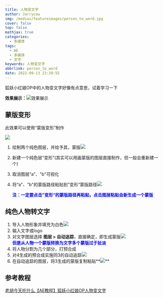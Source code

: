 ```yaml
---
title: 人物变文字
author: Jarrycow
img: /medias/featureimages/person_to_word.jpg
cover: false
top: false
mathjax: true
categories:
  - 多媒体
tags:
  - AE
  - 多媒体
  - 文字
keywords: 人物变文字
abbrlink: person_to_word
date: 2022-09-13 23:39:55
---
```






狐妖小红娘OP中的人物变文字好像有点意思，试着学习一下

<!--more-->

**效果展示：**![效果展示](/人物变文字/效果展示.gif)

## 蒙版变形

此效果可以使用“蒙版变形”制作

![](\人物变文字\蒙版变形.gif)

1. 绘制两个纯色图层，并给予其，蒙版![](\人物变文字\蒙版变形步骤1.png)

2. 新建一个纯色层“变形”(其实可以用画蒙版的图层直接制作，但一般会重新建一个)

3. 取消图层“a”、"b"可视化

4. 将“a"、"b"的蒙版路径粘贴到”变形“蒙版路径![](\人物变文字\蒙版变形步骤2.png)

   <font color = "blue">**注：一定要点击”变形“的蒙版路径再粘贴，点击图层粘贴会新生成一个蒙版**</font>

## 纯色人物转文字

1. 导入人物形象并填充为白色![](\人物变文字\人物变文字1.png)
2. 输入文字或logo
3. 对文字图层选择 **图层 > 自动追踪**，直接确定，即生成蒙版![](\人物变文字\人物变文字2.png)<br><font color = "blue">**但是从人物一个蒙版转换为文字多个蒙版过于扯淡**</font>
4. 将人物分割为几个部分，打预合成
5. 对4生成的预合成实施同3的自动追踪![](\人物变文字\人物变文字3.png)
6. 在自动追踪的图层，将3生成的蒙版复制粘贴**![](\人物变文字\人物变文字4.gif)**

## 参考教程

[老胡今天吃什么](https://space.bilibili.com/360442264)[【AE教程】狐妖小红娘OP人物变文字](https://www.bilibili.com/video/BV1vG4y1q7X2)

